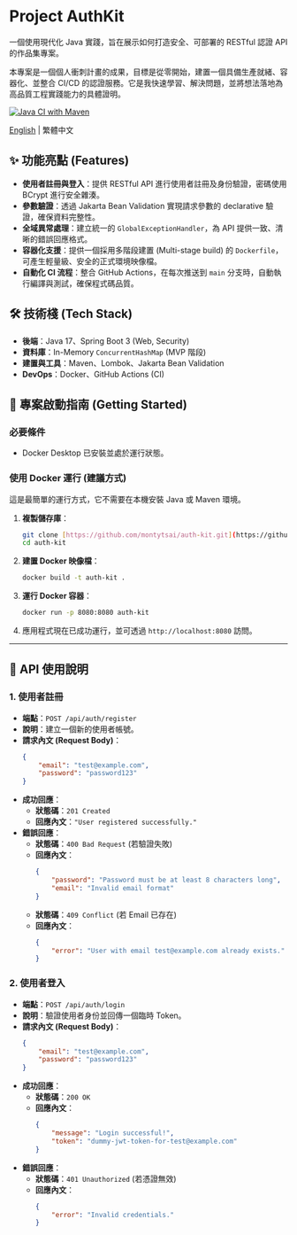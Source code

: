 # Project AuthKit

一個使用現代化 Java 實踐，旨在展示如何打造安全、可部署的 RESTful 認證 API 的作品集專案。

本專案是一個個人衝刺計畫的成果，目標是從零開始，建置一個具備生產就緒、容器化、並整合 CI/CD 的認證服務。它是我快速學習、解決問題，並將想法落地為高品質工程實踐能力的具體證明。

[![Java CI with Maven](https://github.com/montytsai/auth-kit/actions/workflows/ci.yml/badge.svg)](https://github.com/montytsai/auth-kit/actions/workflows/ci.yml)

[English](README.md) | 繁體中文

## ✨ 功能亮點 (Features)

-   **使用者註冊與登入**：提供 RESTful API 進行使用者註冊及身份驗證，密碼使用 BCrypt 進行安全雜湊。
-   **參數驗證**：透過 Jakarta Bean Validation 實現請求參數的 declarative 驗證，確保資料完整性。
-   **全域異常處理**：建立統一的 `GlobalExceptionHandler`，為 API 提供一致、清晰的錯誤回應格式。
-   **容器化支援**：提供一個採用多階段建置 (Multi-stage build) 的 `Dockerfile`，可產生輕量級、安全的正式環境映像檔。
-   **自動化 CI 流程**：整合 GitHub Actions，在每次推送到 `main` 分支時，自動執行編譯與測試，確保程式碼品質。

## 🛠️ 技術棧 (Tech Stack)

-   **後端**：Java 17、Spring Boot 3 (Web, Security)
-   **資料庫**：In-Memory `ConcurrentHashMap` (MVP 階段)
-   **建置與工具**：Maven、Lombok、Jakarta Bean Validation
-   **DevOps**：Docker、GitHub Actions (CI)

## 🚀 專案啟動指南 (Getting Started)

### 必要條件

-   Docker Desktop 已安裝並處於運行狀態。

### 使用 Docker 運行 (建議方式)

這是最簡單的運行方式，它不需要在本機安裝 Java 或 Maven 環境。

1.  **複製儲存庫**：
    ```bash
    git clone [https://github.com/montytsai/auth-kit.git](https://github.com/montytsai/auth-kit.git)
    cd auth-kit
    ```

2.  **建置 Docker 映像檔**：
    ```bash
    docker build -t auth-kit .
    ```

3.  **運行 Docker 容器**：
    ```bash
    docker run -p 8080:8080 auth-kit
    ```

4.  應用程式現在已成功運行，並可透過 `http://localhost:8080` 訪問。

---

## 📝 API 使用說明

### 1. 使用者註冊

-   **端點**：`POST /api/auth/register`
-   **說明**：建立一個新的使用者帳號。
-   **請求內文 (Request Body)**：
    ```json
    {
        "email": "test@example.com",
        "password": "password123"
    }
    ```
-   **成功回應**：
    -   **狀態碼**：`201 Created`
    -   **回應內文**：`"User registered successfully."`
-   **錯誤回應**：
    -   **狀態碼**：`400 Bad Request` (若驗證失敗)
    -   **回應內文**：
        ```json
        {
            "password": "Password must be at least 8 characters long",
            "email": "Invalid email format"
        }
        ```
    -   **狀態碼**：`409 Conflict` (若 Email 已存在)
    -   **回應內文**：
        ```json
        {
            "error": "User with email test@example.com already exists."
        }
        ```

### 2. 使用者登入

-   **端點**：`POST /api/auth/login`
-   **說明**：驗證使用者身份並回傳一個臨時 Token。
-   **請求內文 (Request Body)**：
    ```json
    {
        "email": "test@example.com",
        "password": "password123"
    }
    ```
-   **成功回應**：
    -   **狀態碼**：`200 OK`
    -   **回應內文**：
        ```json
        {
            "message": "Login successful!",
            "token": "dummy-jwt-token-for-test@example.com"
        }
        ```
-   **錯誤回應**：
    -   **狀態碼**：`401 Unauthorized` (若憑證無效)
    -   **回應內文**：
        ```json
        {
            "error": "Invalid credentials."
        }
        ```